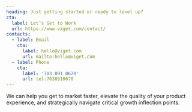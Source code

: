 ```yaml
---
heading: Just getting started or ready to level up?
cta:
  label: Let’s Get to Work
  url: https://www.viget.com/contact/
contacts:
  - label: Email
    cta:
      label: hello@viget.com
      url: mailto:hello@viget.com
  - label: Phone
    cta:
      label: '703.891.0670'
      url: tel:7038910670
---
```


We can help you get to market faster, elevate the quality of your product experience, and strategically navigate critical growth inflection points.
